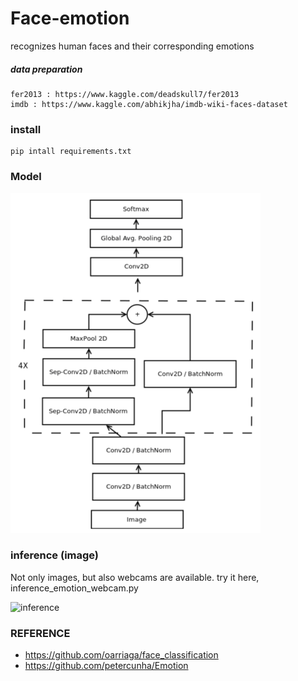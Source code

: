 # Face-emotion
recognizes human faces and their corresponding emotions


##### data preparation
    fer2013 : https://www.kaggle.com/deadskull7/fer2013
    imdb : https://www.kaggle.com/abhikjha/imdb-wiki-faces-dataset

### install 
    pip intall requirements.txt

### Model
![summary](img/summary.png)

### inference (image)
Not only images, but also webcams are available.
try it here, inference_emotion_webcam.py

![inference](datasets/result_test_image.jpg)

### REFERENCE
* <https://github.com/oarriaga/face_classification>
* <https://github.com/petercunha/Emotion>